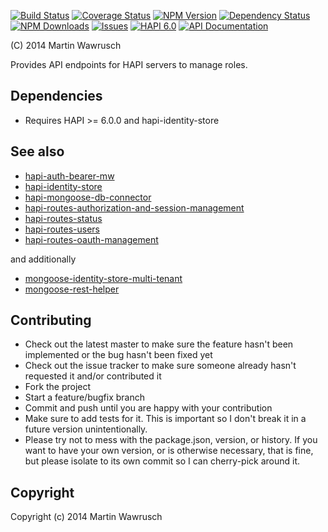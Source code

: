 [![Build Status](https://travis-ci.org/codedoctor/hapi-routes-oauth-management.svg?branch=master)](https://travis-ci.org/codedoctor/hapi-routes-oauth-management)
[![Coverage Status](https://img.shields.io/coveralls/codedoctor/hapi-routes-oauth-management.svg)](https://coveralls.io/r/codedoctor/hapi-routes-oauth-management)
[![NPM Version](http://img.shields.io/npm/v/hapi-routes-oauth-management.svg)](https://www.npmjs.org/package//hapi-routes-oauth-management)
[![Dependency Status](https://gemnasium.com/codedoctor/hapi-routes-oauth-management.svg)](https://gemnasium.com/codedoctor/hapi-routes-oauth-management)
[![NPM Downloads](http://img.shields.io/npm/dm/hapi-routes-oauth-management.svg)](https://www.npmjs.org/package/hapi-routes-oauth-management)
[![Issues](http://img.shields.io/github/issues/codedoctor/hapi-routes-oauth-management.svg)](https://github.com/codedoctor/hapi-routes-oauth-management/issues)
[![HAPI 6.0](http://img.shields.io/badge/hapi-6.0-blue.svg)](http://hapijs.com)
[![API Documentation](http://img.shields.io/badge/API-Documentation-ff69b4.svg)](http://coffeedoc.info/github/codedoctor/hapi-routes-oauth-management)

(C) 2014 Martin Wawrusch

Provides API endpoints for HAPI servers to manage roles.

## Dependencies

* Requires HAPI >= 6.0.0 and hapi-identity-store


## See also

* [hapi-auth-bearer-mw](https://github.com/codedoctor/hapi-auth-bearer-mw)
* [hapi-identity-store](https://github.com/codedoctor/hapi-identity-store)
* [hapi-mongoose-db-connector](https://github.com/codedoctor/hapi-mongoose-db-connector)
* [hapi-routes-authorization-and-session-management](https://github.com/codedoctor/hapi-routes-authorization-and-session-management)
* [hapi-routes-status](https://github.com/codedoctor/hapi-routes-status)
* [hapi-routes-users](https://github.com/codedoctor/hapi-routes-users)
* [hapi-routes-oauth-management](https://github.com/codedoctor/hapi-routes-oauth-management)

and additionally

* [mongoose-identity-store-multi-tenant](https://github.com/codedoctor/mongoose-identity-store-multi-tenant)
* [mongoose-rest-helper](https://github.com/codedoctor/mongoose-rest-helper)


## Contributing
 
* Check out the latest master to make sure the feature hasn't been implemented or the bug hasn't been fixed yet
* Check out the issue tracker to make sure someone already hasn't requested it and/or contributed it
* Fork the project
* Start a feature/bugfix branch
* Commit and push until you are happy with your contribution
* Make sure to add tests for it. This is important so I don't break it in a future version unintentionally.
* Please try not to mess with the package.json, version, or history. If you want to have your own version, or is otherwise necessary, that is fine, but please isolate to its own commit so I can cherry-pick around it.

## Copyright

Copyright (c) 2014 Martin Wawrusch 


